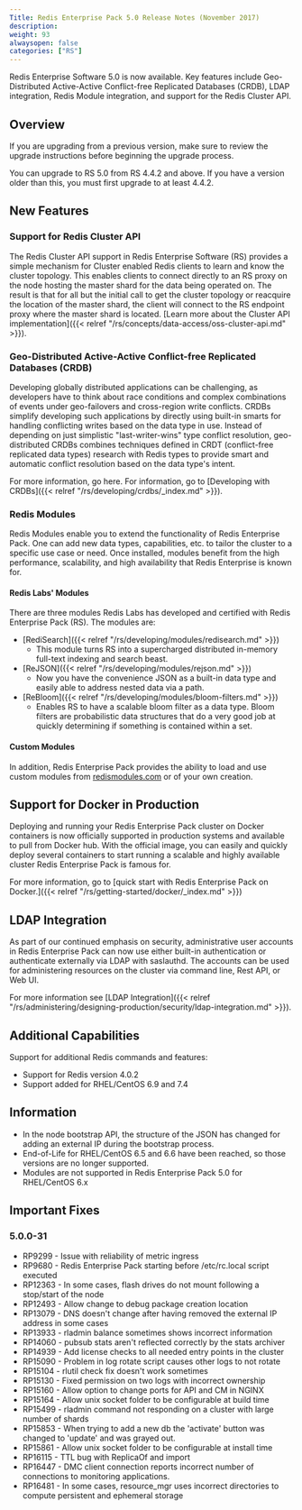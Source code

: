 ```yaml
---
Title: Redis Enterprise Pack 5.0 Release Notes (November 2017)
description:
weight: 93
alwaysopen: false
categories: ["RS"]
---
```

Redis Enterprise Software 5.0 is now available. Key features include
Geo-Distributed Active-Active Conflict-free Replicated Databases (CRDB),
LDAP integration, Redis Module integration, and support for the Redis
Cluster API.

## Overview

If you are upgrading from a previous version, make sure to review the
upgrade instructions before beginning the upgrade process.

You can upgrade to RS 5.0 from RS 4.4.2 and above. If you have a version
older than this, you must first upgrade to at least 4.4.2.

## New Features

### Support for Redis Cluster API

The Redis Cluster API support in Redis Enterprise Software (RS) provides
a simple mechanism for Cluster enabled Redis clients to learn and know
the cluster topology. This enables clients to connect directly to an RS
proxy on the node hosting the master shard for the data being operated
on. The result is that for all but the initial call to get the cluster
topology or reacquire the location of the master shard, the client will
connect to the RS endpoint proxy where the master shard is located.
[Learn more about the Cluster API
implementation]({{< relref "/rs/concepts/data-access/oss-cluster-api.md" >}}).

### Geo-Distributed Active-Active Conflict-free Replicated Databases (CRDB)

Developing globally distributed applications can be challenging, as
developers have to think about race conditions and complex combinations
of events under geo-failovers and cross-region write conflicts. CRDBs
simplify developing such applications by directly using built-in smarts
for handling conflicting writes based on the data type in use. Instead
of depending on just simplistic "last-writer-wins" type conflict
resolution, geo-distributed CRDBs combines techniques defined in CRDT
(conflict-free replicated data types) research with Redis types to
provide smart and automatic conflict resolution based on the data type's
intent.

For more information, go here. For information, go to [Developing with
CRDBs]({{< relref "/rs/developing/crdbs/_index.md" >}}).

### Redis Modules

Redis Modules enable you to extend the functionality of Redis Enterprise
Pack. One can add new data types, capabilities, etc. to tailor the
cluster to a specific use case or need. Once installed, modules benefit
from the high performance, scalability, and high availability that Redis
Enterprise is known for.

#### Redis Labs' Modules

There are three modules Redis Labs has developed and certified with
Redis Enterprise Pack (RS). The modules are:

- [RediSearch]({{< relref "/rs/developing/modules/redisearch.md" >}})
    - This module turns RS into a supercharged distributed in-memory
      full-text indexing and search beast.
- [ReJSON]({{< relref "/rs/developing/modules/rejson.md" >}})
    - Now you have the convenience JSON as a built-in data type and
      easily able to address nested data via a path.
- [ReBloom]({{< relref "/rs/developing/modules/bloom-filters.md" >}})
    - Enables RS to have a scalable bloom filter as a data type. Bloom
      filters are probabilistic data structures that do a very good job at
      quickly determining if something is contained within a set.

#### Custom Modules

In addition, Redis Enterprise Pack provides the ability to load and use
custom modules from [redismodules.com](http://redismodules.com/) or of
your own creation.

## Support for Docker in Production

Deploying and running your Redis Enterprise Pack cluster on Docker
containers is now officially supported in production systems and
available to pull from Docker hub. With the official image, you can
easily and quickly deploy several containers to start running a scalable
and highly available cluster Redis Enterprise Pack is famous for.

For more information, go to [quick start with Redis Enterprise Pack on
Docker.]({{< relref "/rs/getting-started/docker/_index.md" >}})

## LDAP Integration

As part of our continued emphasis on security, administrative user
accounts in Redis Enterprise Pack can now use either built-in
authentication or authenticate externally via LDAP with saslauthd. The
accounts can be used for administering resources on the cluster via
command line, Rest API, or Web UI.

For more information see [LDAP
Integration]({{< relref "/rs/administering/designing-production/security/ldap-integration.md" >}}).

## Additional Capabilities

Support for additional Redis commands and features:

- Support for Redis version 4.0.2
- Support added for RHEL/CentOS 6.9 and 7.4

## Information

- In the node bootstrap API, the structure of the JSON has changed for
    adding an external IP during the bootstrap process.
- End-of-Life for RHEL/CentOS 6.5 and 6.6 have been reached, so those
    versions are no longer supported.
- Modules are not supported in Redis Enterprise Pack 5.0 for
    RHEL/CentOS 6.x

## Important Fixes

### 5.0.0-31

- RP9299 - Issue with reliability of metric ingress
- RP9680 - Redis Enterprise Pack starting before /etc/rc.local script
    executed
- RP12363 - In some cases, flash drives do not mount following a
    stop/start of the node
- RP12493 - Allow change to debug package creation location
- RP13079 - DNS doesn't change after having removed the external IP
    address in some cases
- RP13933 - rladmin balance sometimes shows incorrect information
- RP14060 - pubsub stats aren't reflected correctly by the stats
    archiver
- RP14939 - Add license checks to all needed entry points in the
    cluster
- RP15090 - Problem in log rotate script causes other logs to not
    rotate
- RP15104 - rlutil check fix doesn't work sometimes
- RP15130 - Fixed permission on two logs with incorrect ownership
- RP15160 - Allow option to change ports for API and CM in NGINX
- RP15164 - Allow unix socket folder to be configurable at build time
- RP15499 - rladmin command not responding on a cluster with large
    number of shards
- RP15853 - When trying to add a new db the 'activate' button was
    changed to 'update' and was grayed out.
- RP15861 - Allow unix socket folder to be configurable at install
    time
- RP16115 - TTL bug with ReplicaOf and import
- RP16447 - DMC client connection reports incorrect number of
    connections to monitoring applications.
- RP16481 - In some cases, resource_mgr uses incorrect directories
    to compute persistent and ephemeral storage
